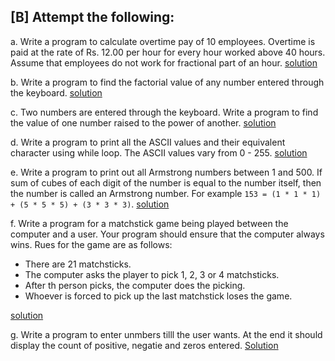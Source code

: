 ## [B] Attempt the following:

a. Write a program to calculate overtime pay of 10 employees. Overtime is paid at the rate of Rs. 12.00 per hour for every hour worked above 40 hours. Assume that employees do not work for fractional part of an hour. [solution](./a.c)

b. Write a program to find the factorial value of any number entered through the keyboard. [solution](./b.c)

c. Two numbers are entered through the keyboard. Write a program to find the value of one number raised to the power of another. [solution](./c.c)

d. Write a program to print all the ASCII values and their equivalent character using while loop. The ASCII values vary from 0 - 255. [solution](./d.c)

e. Write a program to print out all Armstrong numbers between 1 and 500. If sum of cubes of each digit of the number is equal to the number itself, then the number is called an Armstrong number. For example `153 = (1 * 1 * 1) + (5 * 5 * 5) + (3 * 3 * 3)`. [solution](./e.c)

f. Write a program for a matchstick game being played between the computer and a user. Your program should ensure that the computer always wins. Rues for the game are as follows: 
- There are 21 matchsticks.
- The computer asks the player to pick 1, 2, 3 or 4 matchsticks.
- After th person picks, the computer does the picking.
- Whoever is forced to pick up the last matchstick loses the game.

[solution](./f.c)

g. Write a program to enter unmbers tilll the user wants. At the end it should display the count of positive, negatie and zeros entered. [Solution](./g.c)
